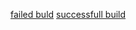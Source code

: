 [failed buld](https://travis-ci.org/github/Vlad1slavIP74/GO3lab/jobs/688848095)
[successfull build](https://travis-ci.org/github/Vlad1slavIP74/2lab/builds/675420676)